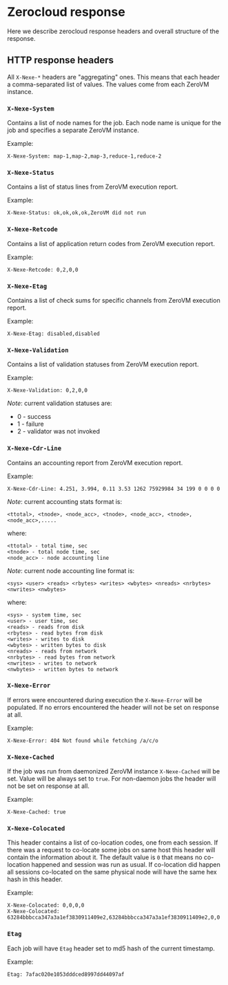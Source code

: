# Zerocloud response

Here we describe zerocloud response headers and overall structure of
the response.

## HTTP response headers

All `X-Nexe-*` headers are "aggregating" ones. This means that each
header a comma-separated list of values. The values come from each
ZeroVM instance.

### `X-Nexe-System`

Contains a list of node names for the job. Each node name is unique
for the job and specifies a separate ZeroVM instance.

Example:

    X-Nexe-System: map-1,map-2,map-3,reduce-1,reduce-2

### `X-Nexe-Status`

Contains a list of status lines from ZeroVM execution report.

Example:

    X-Nexe-Status: ok,ok,ok,ok,ZeroVM did not run

### `X-Nexe-Retcode`

Contains a list of application return codes from ZeroVM execution
report.

Example:

    X-Nexe-Retcode: 0,2,0,0

### `X-Nexe-Etag`

Contains a list of check sums for specific channels from ZeroVM
execution report.

Example:

    X-Nexe-Etag: disabled,disabled

### `X-Nexe-Validation`

Contains a list of validation statuses from ZeroVM execution report.

Example:

    X-Nexe-Validation: 0,2,0,0

*Note*: current validation statuses are: 

- 0 - success
- 1 - failure
- 2 - validator was not invoked

### `X-Nexe-Cdr-Line`

Contains an accounting report from ZeroVM execution report.

Example:

    X-Nexe-Cdr-Line: 4.251, 3.994, 0.11 3.53 1262 75929984 34 199 0 0 0 0

*Note*: current accounting stats format is: 

    <ttotal>, <tnode>, <node_acc>, <tnode>, <node_acc>, <tnode>, <node_acc>,.....

where:
    
    <ttotal> - total time, sec
    <tnode> - total node time, sec
    <node_acc> - node accounting line

*Note*: current node accounting line format is:

    <sys> <user> <reads> <rbytes> <writes> <wbytes> <nreads> <nrbytes> <nwrites> <nwbytes>

where:

    <sys> - system time, sec
    <user> - user time, sec
    <reads> - reads from disk
    <rbytes> - read bytes from disk
    <writes> - writes to disk
    <wbytes> - written bytes to disk
    <nreads> - reads from network
    <nrbytes> - read bytes from network
    <nwrites> - writes to network
    <nwbytes> - written bytes to network
    
### `X-Nexe-Error`

If errors were encountered during execution the `X-Nexe-Error` will be
populated. If no errors encountered the header will not be set on
response at all.

Example:

    X-Nexe-Error: 404 Not found while fetching /a/c/o

### `X-Nexe-Cached`

If the job was run from daemonized ZeroVM instance `X-Nexe-Cached`
will be set. Value will be always set to `true`. For non-daemon jobs
the header will not be set on response at all.

Example:

    X-Nexe-Cached: true

### `X-Nexe-Colocated`

This header contains a list of co-location codes, one from each session.
If there was a request to co-locate some jobs on same host this header will 
contain the information about it. The default value is `0` that means no 
co-location happened and session was run as usual. If co-location did happen 
all sessions co-located on the same physical node will have the same hex hash
in this header. 

Example:

    X-Nexe-Colocated: 0,0,0,0
    X-Nexe-Colocated: 63284bbbcca347a3a1ef3830911409e2,63284bbbcca347a3a1ef3830911409e2,0,0
    
### `Etag`

Each job will have `Etag` header set to md5 hash of the current
timestamp.

Example:

    Etag: 7afac020e1053dddced8997dd44097af
